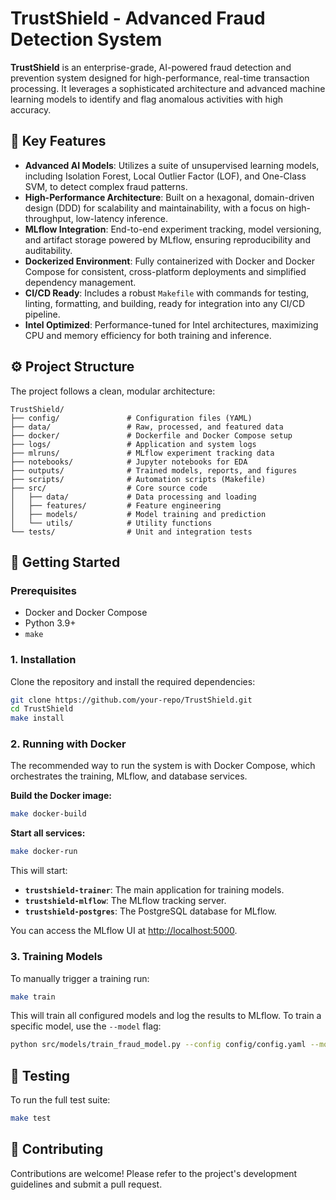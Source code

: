 # TrustShield - Advanced Fraud Detection System

**TrustShield** is an enterprise-grade, AI-powered fraud detection and prevention system designed for high-performance, real-time transaction processing. It leverages a sophisticated architecture and advanced machine learning models to identify and flag anomalous activities with high accuracy.

## 🚀 Key Features

- **Advanced AI Models**: Utilizes a suite of unsupervised learning models, including Isolation Forest, Local Outlier Factor (LOF), and One-Class SVM, to detect complex fraud patterns.
- **High-Performance Architecture**: Built on a hexagonal, domain-driven design (DDD) for scalability and maintainability, with a focus on high-throughput, low-latency inference.
- **MLflow Integration**: End-to-end experiment tracking, model versioning, and artifact storage powered by MLflow, ensuring reproducibility and auditability.
- **Dockerized Environment**: Fully containerized with Docker and Docker Compose for consistent, cross-platform deployments and simplified dependency management.
- **CI/CD Ready**: Includes a robust `Makefile` with commands for testing, linting, formatting, and building, ready for integration into any CI/CD pipeline.
- **Intel Optimized**: Performance-tuned for Intel architectures, maximizing CPU and memory efficiency for both training and inference.

## ⚙️ Project Structure

The project follows a clean, modular architecture:

```
TrustShield/
├── config/               # Configuration files (YAML)
├── data/                 # Raw, processed, and featured data
├── docker/               # Dockerfile and Docker Compose setup
├── logs/                 # Application and system logs
├── mlruns/               # MLflow experiment tracking data
├── notebooks/            # Jupyter notebooks for EDA
├── outputs/              # Trained models, reports, and figures
├── scripts/              # Automation scripts (Makefile)
├── src/                  # Core source code
│   ├── data/             # Data processing and loading
│   ├── features/         # Feature engineering
│   ├── models/           # Model training and prediction
│   └── utils/            # Utility functions
└── tests/                # Unit and integration tests
```

## 🏁 Getting Started

### Prerequisites

- Docker and Docker Compose
- Python 3.9+
- `make`

### 1. Installation

Clone the repository and install the required dependencies:

```bash
git clone https://github.com/your-repo/TrustShield.git
cd TrustShield
make install
```

### 2. Running with Docker

The recommended way to run the system is with Docker Compose, which orchestrates the training, MLflow, and database services.

**Build the Docker image:**

```bash
make docker-build
```

**Start all services:**

```bash
make docker-run
```

This will start:
- **`trustshield-trainer`**: The main application for training models.
- **`trustshield-mlflow`**: The MLflow tracking server.
- **`trustshield-postgres`**: The PostgreSQL database for MLflow.

You can access the MLflow UI at [http://localhost:5000](http://localhost:5000).

### 3. Training Models

To manually trigger a training run:

```bash
make train
```

This will train all configured models and log the results to MLflow. To train a specific model, use the `--model` flag:

```bash
python src/models/train_fraud_model.py --config config/config.yaml --model isolation_forest
```

## 🧪 Testing

To run the full test suite:

```bash
make test
```

## 🤝 Contributing

Contributions are welcome! Please refer to the project's development guidelines and submit a pull request.